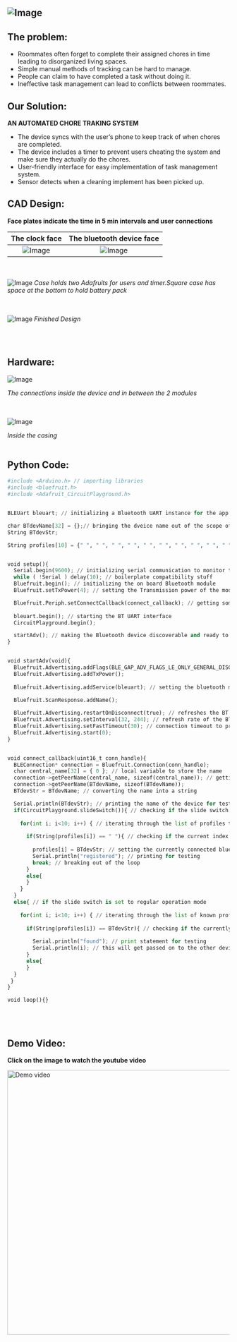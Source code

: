 ![Image](images/Demo/demo-project-header.jpeg)
---
## The problem:
  * Roommates often forget to complete their assigned chores in time leading to disorganized living spaces.
  * Simple manual methods of tracking can be hard to manage.
  * People can claim to have completed a task without doing it.
  * Ineffective task management can lead to conflicts between roommates.

## Our Solution:
__AN AUTOMATED CHORE TRAKING SYSTEM__

  * The device syncs with the user’s phone to keep track of when chores are completed.
  * The device includes a timer to prevent users cheating the system and make sure they actually do the chores.
  * User-friendly interface for easy implementation of task management system.
  * Sensor detects when a cleaning implement has been picked up.

## CAD Design:
__Face plates indicate the time in 5 min intervals and user connections__

|The clock face                         |  The bluetooth device face                  |
|:-------------------------------------:|:--------------------------------------:     |
|![Image](images/Demo/clock-face.jpeg)  |  ![Image](images/Demo/bluetooth-device.jpeg)|

<br/><br/>
![Image](images/Demo/case-cad.png)
*Case holds two Adafruits for users and timer.Square case has space at the bottom to hold battery pack*

<br/><br/>
![Image](images/Demo/finished-design.jpeg)
*Finished Design*

<br/><br/>

## Hardware:
![Image](images/Demo/hardware-connection.jpeg)

*The connections inside the device and in between the 2 modules*

<br/><br/>
![Image](images/Demo/device-inside.jpeg)

*Inside the casing*
<br/><br/>

## Python Code:
```python
#include <Arduino.h> // importing libraries
#include <bluefruit.h>
#include <Adafruit_CircuitPlayground.h>


BLEUart bleuart; // initializing a Bluetooth UART instance for the app to connect to

char BTdevName[32] = {};// bringing the dveice name out of the scope of the specific function so we can access it later
String BTdevStr;

String profiles[10] = {" ", " ", " ", " ", " ", " ", " ", " ", " ", " "}; // initializing an empty list to store known profiles


void setup(){
  Serial.begin(9600); // initializing serial communication to monitor the output
  while ( !Serial ) delay(10); // boilerplate compatibility stuff 
  Bluefruit.begin(); // initializing the on board Bluetooth module
  Bluefruit.setTxPower(4); // setting the Transmission power of the module 

  Bluefruit.Periph.setConnectCallback(connect_callback); // getting some data(calling back) from the connected device i.e. in this case, the name
  
  bleuart.begin(); // starting the BT UART interface
  CircuitPlayground.begin();

  startAdv(); // making the Bluetooth device discoverable and ready to pair
}


void startAdv(void){
  Bluefruit.Advertising.addFlags(BLE_GAP_ADV_FLAGS_LE_ONLY_GENERAL_DISC_MODE); // setting flags so that the app knows what the device is
  Bluefruit.Advertising.addTxPower(); 
  
  Bluefruit.Advertising.addService(bleuart); // setting the bluetooth module to a mode where it can connect to the app
  
  Bluefruit.ScanResponse.addName();

  Bluefruit.Advertising.restartOnDisconnect(true); // refreshes the BT module when device disconnects
  Bluefruit.Advertising.setInterval(32, 244); // refresh rate of the Bluetooth scan
  Bluefruit.Advertising.setFastTimeout(30); // connection timeout to prevent infinite loops
  Bluefruit.Advertising.start(0); 
}


void connect_callback(uint16_t conn_handle){
  BLEConnection* connection = Bluefruit.Connection(conn_handle);
  char central_name[32] = { 0 }; // local variable to store the name
  connection->getPeerName(central_name, sizeof(central_name)); // getting the name of the connected device
  connection->getPeerName(BTdevName, sizeof(BTdevName)); 
  BTdevStr = BTdevName; // converting the name into a string

  Serial.println(BTdevStr); // printing the name of the device for testing
  if(CircuitPlayground.slideSwitch()){ // checking if the slide switch on the board is set to register mode
    
    for(int i; i<10; i++) { // iterating through the list of profiles to find an empty index
      
      if(String(profiles[i]) == " "){ // checking if the current index is empty
        
        profiles[i] = BTdevStr; // setting the currently connected bluetooth device to the empty index
        Serial.println("registered"); // printing for testing
        break; // breaking out of the loop
      }
      else{
      }
    }
  }
  else{ // if the slide switch is set to regular operation mode
    
    for(int i; i<10; i++) { // iterating through the list of known profiles
      
      if(String(profiles[i]) == BTdevStr){ // checking if the currently connected device is registered
        
        Serial.println("found"); // print statement for testing 
        Serial.println(i); // this will get passed on to the other device
      }
      else{
      }
  }
 }
}

void loop(){}
```
<br/><br/>
## Demo Video:
__Click on the image to watch the youtube video__

<a href="http://www.youtube.com/watch?feature=player_embedded&v=xfMjQpl58Fs" target="_blank">
 <img src="http://img.youtube.com/vi/xfMjQpl58Fs/hqdefault.jpg" alt="Demo video" width="600" />
</a>

